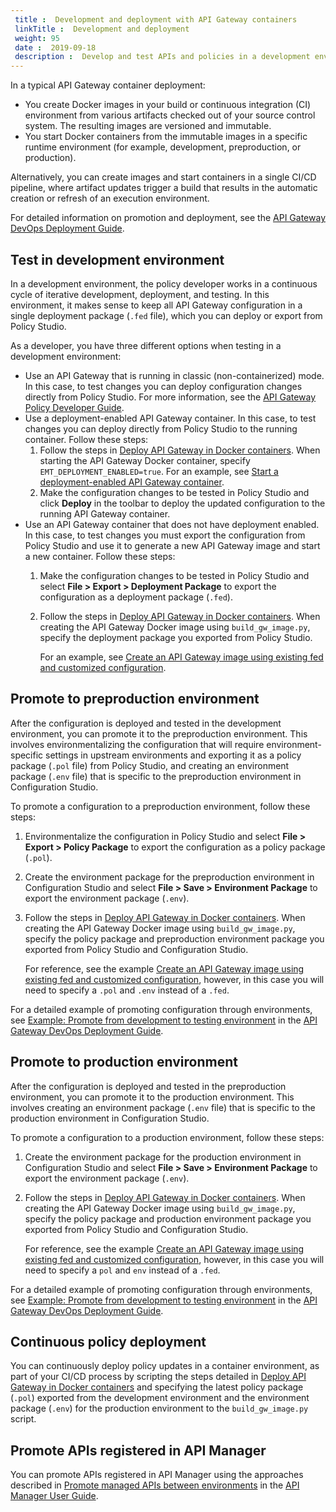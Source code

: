 ```yaml
---
 title :  Development and deployment with API Gateway containers 
 linkTitle :  Development and deployment
 weight: 95
 date :  2019-09-18 
 description :  Develop and test APIs and policies in a development environment, and promote and deploy them in other environments (for example, preproduction and production).
---
```


In a typical API Gateway container deployment:

* You create Docker images in your build or continuous integration (CI) environment from various artifacts checked out of your source control system. The resulting images are versioned and immutable.
* You start Docker containers from the immutable images in a specific runtime environment (for example, development, preproduction, or production).

Alternatively, you can create images and start containers in a single CI/CD pipeline, where artifact updates trigger a build that results in the automatic creation or refresh of an execution environment.

For detailed information on promotion and deployment, see the [API Gateway DevOps Deployment Guide](/bundle/APIGateway_77_PromotionGuide_allOS_en_HTML5/).

## Test in development environment

In a development environment, the policy developer works in a continuous cycle of iterative development, deployment, and testing. In this environment, it makes sense to keep all API Gateway configuration in a single deployment package (`.fed` file), which you can deploy or export from Policy Studio.

As a developer, you have three different options when testing in a development environment:

* Use an API Gateway that is running in classic (non-containerized) mode. In this case, to test changes you can deploy configuration changes directly from Policy Studio. For more information, see the [API Gateway Policy Developer Guide](/bundle/APIGateway_77_PolicyDevGuide_allOS_en_HTML5/).
* Use a deployment-enabled API Gateway container. In this case, to test changes you can deploy directly from Policy Studio to the running container. Follow these steps:
    1. Follow the steps in [Deploy API Gateway in Docker containers](/docs/apim_installation/apigw_containers/containers_docker_setup). When starting the API Gateway Docker container, specify `EMT_DEPLOYMENT_ENABLED=true`.  For an example, see [Start a deployment-enabled API Gateway container](/docs/apim_installation/apigw_containers/docker_script_gwimage/#start-a-deployment-enabled-api-gateway-container-in-a-development-environment).
    2. Make the configuration changes to be tested in Policy Studio and click **Deploy** in the toolbar to deploy the updated configuration to the running API Gateway container.
* Use an API Gateway container that does not have deployment enabled. In this case, to test changes you must export the configuration from Policy Studio and use it to generate a new API Gateway image and start a new container. Follow these steps:
    1. Make the configuration changes to be tested in Policy Studio and select **File > Export > Deployment Package** to export the configuration as a deployment package (`.fed`).
    2. Follow the steps in [Deploy API Gateway in Docker containers](/docs/apim_installation/apigw_containers/containers_docker_setup). When creating the API Gateway Docker image using `build_gw_image.py`, specify the deployment package you exported from Policy Studio.

        For an example, see [Create an API Gateway image using existing fed and customized configuration](/docs/apim_installation/apigw_containers/docker_script_gwimage/#create-an-api-gateway-image-using-existing-fed-and-customized-configuration).

## Promote to preproduction environment

After the configuration is deployed and tested in the development environment, you can promote it to the preproduction environment. This involves environmentalizing the configuration that will require environment-specific settings in upstream environments and exporting it as a policy package (`.pol` file) from Policy Studio, and creating an environment package (`.env` file) that is specific to the preproduction environment in Configuration Studio.

To promote a configuration to a preproduction environment, follow these steps:

1. Environmentalize the configuration in Policy Studio and select **File > Export > Policy Package** to export the configuration as a policy package (`.pol`).
2. Create the environment package for the preproduction environment in Configuration Studio and select **File > Save > Environment Package** to export the environment package (`.env`).
3. Follow the steps in [Deploy API Gateway in Docker containers](/docs/apim_installation/apigw_containers/containers_docker_setup). When creating the API Gateway Docker image using `build_gw_image.py`, specify the policy package and preproduction environment package you exported from Policy Studio and Configuration Studio.

    For reference, see the example [Create an API Gateway image using existing fed and customized configuration](/docs/apim_installation/apigw_containers/docker_script_gwimage/#create-an-api-gateway-image-using-existing-fed-and-customized-configuration), however, in this case you will need to specify a `.pol` and `.env` instead of a `.fed`.

For a detailed example of promoting configuration through environments, see [Example: Promote from development to testing environment](/csh?context=465&product=prod-api-gateway-77)
in the [API Gateway DevOps Deployment Guide](/bundle/APIGateway_77_PromotionGuide_allOS_en_HTML5/).

## Promote to production environment

After the configuration is deployed and tested in the preproduction environment, you can promote it to the production environment. This involves creating an environment package (`.env` file) that is specific to the production environment in Configuration Studio.

To promote a configuration to a production environment, follow these steps:

1. Create the environment package for the production environment in Configuration Studio and select **File > Save > Environment Package** to export the environment package (`.env`).
2. Follow the steps in [Deploy API Gateway in Docker containers](/docs/apim_installation/apigw_containers/containers_docker_setup). When creating the API Gateway Docker image using `build_gw_image.py`, specify the policy package and production environment package you exported from Policy Studio and Configuration Studio.

    For reference, see the example [Create an API Gateway image using existing fed and customized configuration](/docs/apim_installation/apigw_containers/docker_script_gwimage/#create-an-api-gateway-image-using-existing-fed-and-customized-configuration), however, in this case you will need to specify a `pol` and `env` instead of a `.fed`.

For a detailed example of promoting configuration through environments, see [Example: Promote from development to testing environment](/csh?context=465&product=prod-api-gateway-77)
in the [API Gateway DevOps Deployment Guide](/bundle/APIGateway_77_PromotionGuide_allOS_en_HTML5/).

## Continuous policy deployment

You can continuously deploy policy updates in a container environment, as part of your CI/CD process by scripting the steps detailed in [Deploy API Gateway in Docker containers](/docs/apim_installation/apigw_containers/containers_docker_setup) and specifying the latest policy package (`.pol`) exported from the development environment and the environment package (`.env`) for the production environment to the `build_gw_image.py` script.

## Promote APIs registered in API Manager

You can promote APIs registered in API Manager using the approaches described in [Promote managed APIs between environments](/csh?context=1027&product=prod-api-manager-77)
in the [API Manager User Guide](/bundle/APIManager_77_APIMgmtGuide_allOS_en_HTML5/).
